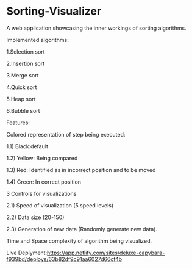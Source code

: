# Sorting-Visualizer

A web application showcasing the inner workings of sorting algorithms.

Implemented algorithms:



1.Selection sort

2.Insertion sort

3.Merge sort

4.Quick sort

5.Heap sort

6.Bubble sort


Features:

Colored representation of step being executed: 

1.1) Black:default 

1.2) Yellow: Being compared 

1.3) Red: Identified as in incorrect position and to be moved 

1.4) Green: In correct position


3 Controls for visualizations 

2.1) Speed of visualization (5 speed levels) 

2.2) Data size (20-150) 

2.3) Generation of new data (Randomly generate new data).


Time and Space complexity of algorithm being visualized.


Live Deplyment:https://app.netlify.com/sites/deluxe-capybara-f939bd/deploys/63b82df9c91aa6027d66cf4b

